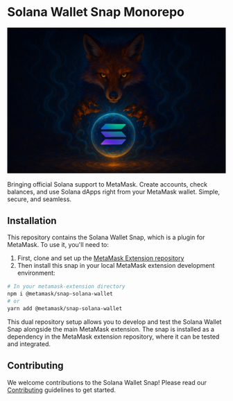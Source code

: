 # Solana Wallet Snap Monorepo

![Hero Illustration](docs/hero.png)

Bringing official Solana support to MetaMask. Create accounts, check balances, and use Solana dApps right from your MetaMask wallet. Simple, secure, and seamless.

## Installation

This repository contains the Solana Wallet Snap, which is a plugin for MetaMask. To use it, you'll need to:

1. First, clone and set up the [MetaMask Extension repository](https://github.com/MetaMask/metamask-extension)
2. Then install this snap in your local MetaMask extension development environment:

```bash
# In your metamask-extension directory
npm i @metamask/snap-solana-wallet
# or
yarn add @metamask/snap-solana-wallet
```

This dual repository setup allows you to develop and test the Solana Wallet Snap alongside the main MetaMask extension. The snap is installed as a dependency in the MetaMask extension repository, where it can be tested and integrated.

## Contributing

We welcome contributions to the Solana Wallet Snap! Please read our [Contributing](docs/contributing.md) guidelines to get started.
